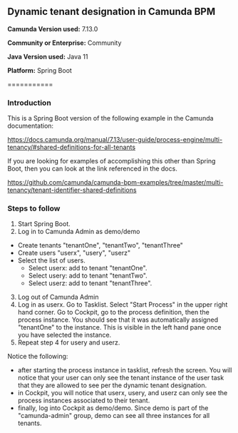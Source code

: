 ## Dynamic tenant designation in Camunda BPM

**Camunda Version used:**  7.13.0

**Community or Enterprise:**  Community

**Java Version used:**  Java 11

**Platform:**  Spring Boot

===========

### Introduction

This is a Spring Boot version of the following example in the Camunda documentation:

https://docs.camunda.org/manual/7.13/user-guide/process-engine/multi-tenancy/#shared-definitions-for-all-tenants

If you are looking for examples of accomplishing this other than Spring Boot, then you can look at the link referenced in the docs.

https://github.com/camunda/camunda-bpm-examples/tree/master/multi-tenancy/tenant-identifier-shared-definitions

### Steps to follow

1. Start Spring Boot.
2. Log in to Camunda Admin as demo/demo
- Create tenants "tenantOne", "tenantTwo", "tenantThree"
- Create users "userx", "usery", "userz"
- Select the list of users.  
	- Select userx: add to tenant "tenantOne".  
	- Select usery: add to tenant "tenantTwo".  
	- Select userz: add to tenant "tenantThree".  
3. Log out of Camunda Admin
4. Log in as userx.  Go to Tasklist.  Select "Start Process" in the upper right hand corner.  Go to Cockpit, go to the process definition, then the process instance.  You should see that it was automatically assigned "tenantOne" to the instance.  This is visible in the left hand pane once you have selected the instance.
5. Repeat step 4 for usery and userz.

Notice the following:

- after starting the process instance in tasklist, refresh the screen.  You will notice that your user can only see the tenant instance of the user task that they are allowed to see per the dynamic tenant designation.
- in Cockpit, you will notice that userx, usery, and userz can only see the process instances associated to their tenant.
- finally, log into Cockpit as demo/demo.  Since demo is part of the "camunda-admin" group, demo can see all three instances for all tenants.